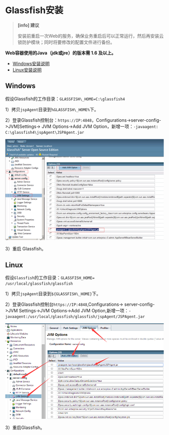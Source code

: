 # Glassfish安装
>**[info] 建议**
>
>安装前重启一次Web的服务，确保业务重启后可以正常运行，然后再安装云锁防护模块；同时将要修改的配置文件进行备份。

**Web容器使用的Java（jdk或jre）的版本需 1.6 及以上。**

- [Windows安装说明](#windows)
- [Linux安装说明](#linux)

## Windows

假设Glassfish的工作目录：`GLASSFISH\_HOME=C:\glassfish4`

1）拷贝`jspAgent`目录到`%GLASSFISH\_HOME%`下。

2）登录Glassfish控制台：`https://IP:4848`，Configurations-&gt;server-config-&gt;JVM]Settings-&gt; JVM Options-&gt;Add JVM Option，新增一项：`-javaagent: C:\glassfish4\jspAgent\JSPAgent.jar`

![](/assets/GlassfishW.png)

3）重启 Glassfish。

## Linux

假设`Glassfish`的工作目录：`GLASSFISH_HOME= /usr/local/glassfish/glassfish`

1）拷贝`jspAgent`目录到`${GLASSFISH\_HOME}`下。

2）登录Glassfish控制台`https://IP:4848`,Configurations-&gt; server-config-&gt;JVM Settings-&gt;JVM Options-&gt;Add JVM Option,新增一项：`-javaagent:/usr/local/glassfish/glassfish/jspAgent/JSPAgent.jar`

![](/assets/GlassfishL.png)

3）重启Glassfish。

